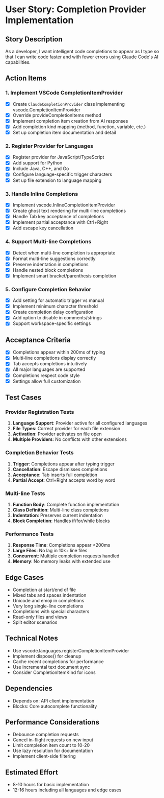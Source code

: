 # User Story: Completion Provider Implementation

## Story Description

As a developer, I want intelligent code completions to appear as I type so that I can write code faster and with fewer errors using Claude Code's AI capabilities.

## Action Items

### 1. Implement VSCode CompletionItemProvider

- [x] Create `ClaudeCompletionProvider` class implementing vscode.CompletionItemProvider
- [x] Override provideCompletionItems method
- [x] Implement completion item creation from AI responses
- [x] Add completion kind mapping (method, function, variable, etc.)
- [x] Set up completion item documentation and detail

### 2. Register Provider for Languages

- [x] Register provider for JavaScript/TypeScript
- [x] Add support for Python
- [x] Include Java, C++, and Go
- [x] Configure language-specific trigger characters
- [x] Set up file extension to language mapping

### 3. Handle Inline Completions

- [x] Implement vscode.InlineCompletionItemProvider
- [x] Create ghost text rendering for multi-line completions
- [x] Handle Tab key acceptance of completions
- [x] Implement partial acceptance with Ctrl+Right
- [x] Add escape key cancellation

### 4. Support Multi-line Completions

- [x] Detect when multi-line completion is appropriate
- [x] Format multi-line suggestions correctly
- [x] Preserve indentation in completions
- [x] Handle nested block completions
- [x] Implement smart bracket/parenthesis completion

### 5. Configure Completion Behavior

- [x] Add setting for automatic trigger vs manual
- [x] Implement minimum character threshold
- [x] Create completion delay configuration
- [x] Add option to disable in comments/strings
- [x] Support workspace-specific settings

## Acceptance Criteria

- [x] Completions appear within 200ms of typing
- [x] Multi-line completions display correctly
- [x] Tab accepts completions intuitively
- [x] All major languages are supported
- [x] Completions respect code style
- [x] Settings allow full customization

## Test Cases

### Provider Registration Tests

1. **Language Support**: Provider active for all configured languages
2. **File Types**: Correct provider for each file extension
3. **Activation**: Provider activates on file open
4. **Multiple Providers**: No conflicts with other extensions

### Completion Behavior Tests

1. **Trigger**: Completions appear after typing trigger
2. **Cancellation**: Escape dismisses completions
3. **Acceptance**: Tab inserts full completion
4. **Partial Accept**: Ctrl+Right accepts word by word

### Multi-line Tests

1. **Function Body**: Complete function implementation
2. **Class Definition**: Multi-line class completions
3. **Indentation**: Preserves current indentation
4. **Block Completion**: Handles if/for/while blocks

### Performance Tests

1. **Response Time**: Completions appear <200ms
2. **Large Files**: No lag in 10k+ line files
3. **Concurrent**: Multiple completion requests handled
4. **Memory**: No memory leaks with extended use

## Edge Cases

- Completion at start/end of file
- Mixed tabs and spaces indentation
- Unicode and emoji in completions
- Very long single-line completions
- Completions with special characters
- Read-only files and views
- Split editor scenarios

## Technical Notes

- Use vscode.languages.registerCompletionItemProvider
- Implement dispose() for cleanup
- Cache recent completions for performance
- Use incremental text document sync
- Consider CompletionItemKind for icons

## Dependencies

- Depends on: API client implementation
- Blocks: Core autocomplete functionality

## Performance Considerations

- Debounce completion requests
- Cancel in-flight requests on new input
- Limit completion item count to 10-20
- Use lazy resolution for documentation
- Implement client-side filtering

## Estimated Effort

- 8-10 hours for basic implementation
- 12-16 hours including all languages and edge cases
